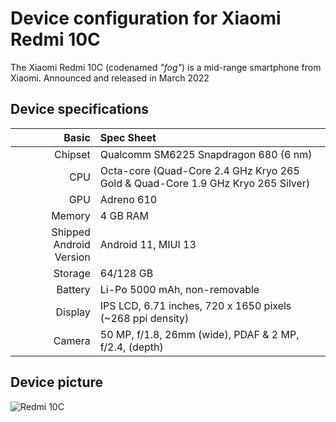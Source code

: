 Device configuration for Xiaomi Redmi 10C
=========================================

The Xiaomi Redmi 10C (codenamed _"fog"_) is a mid-range smartphone from Xiaomi.
Announced and released in March 2022

## Device specifications

Basic   | Spec Sheet
-------:|:-------------------------
Chipset | Qualcomm SM6225 Snapdragon 680 (6 nm)
CPU     | Octa-core (Quad-Core 2.4 GHz Kryo 265 Gold & Quad-Core 1.9 GHz Kryo 265 Silver)
GPU     | Adreno 610
Memory  | 4 GB RAM
Shipped Android Version | Android 11, MIUI 13
Storage | 64/128 GB
Battery | Li-Po 5000 mAh, non-removable
Display | IPS LCD, 6.71 inches, 720 x 1650 pixels (~268 ppi density)
Camera  | 50 MP, f/1.8, 26mm (wide), PDAF & 2 MP, f/2.4, (depth) 

## Device picture
![Redmi 10C](https://i01.appmifile.com/webfile/globalimg/products/pc/redmi-10c/specs01.png "Redmi 10C")
